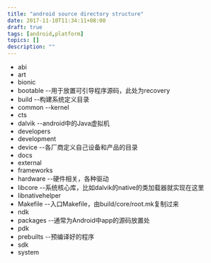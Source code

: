 ```yaml
---
title: "android source directory structure"
date: 2017-11-10T11:34:11+08:00
draft: true
tags: [android,platform]
topics: []
description: ""
---
```


- abi
- art
- bionic
- bootable --用于放置可引导程序源码，此处为recovery
- build --构建系统定义目录
- common --kernel
- cts
- dalvik --android中的Java虚拟机
- developers
- development
- device --各厂商定义自己设备和产品的目录
- docs
- external
- frameworks
- hardware --硬件相关，各种驱动
- libcore --系统核心库，比如dalvik的native的类加载器就实现在这里
- libnativehelper
- Makefile --入口Makefile，由build/core/root.mk复制过来
- ndk
- packages --通常为Android中app的源码放置处
- pdk
- prebuilts --预编译好的程序
- sdk
- system
